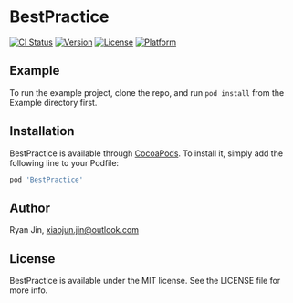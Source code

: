 # BestPractice

[![CI Status](http://img.shields.io/travis/RylanJIN/BestPractice.svg?style=flat)](https://travis-ci.org/RylanJIN/BestPractice)
[![Version](https://img.shields.io/cocoapods/v/BestPractice.svg?style=flat)](http://cocoapods.org/pods/BestPractice)
[![License](https://img.shields.io/cocoapods/l/BestPractice.svg?style=flat)](http://cocoapods.org/pods/BestPractice)
[![Platform](https://img.shields.io/cocoapods/p/BestPractice.svg?style=flat)](http://cocoapods.org/pods/BestPractice)

## Example

To run the example project, clone the repo, and run `pod install` from the Example directory first.

## Installation

BestPractice is available through [CocoaPods](http://cocoapods.org). To install
it, simply add the following line to your Podfile:

```ruby
pod 'BestPractice'
```

## Author

Ryan Jin, xiaojun.jin@outlook.com

## License

BestPractice is available under the MIT license. See the LICENSE file for more info.

